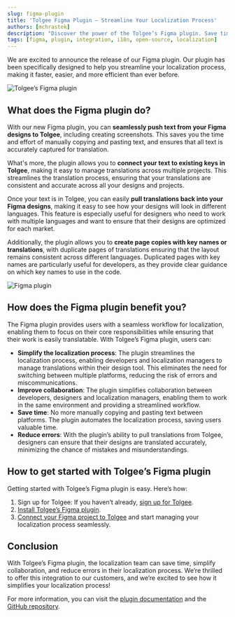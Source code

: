 ```yaml
---
slug: figma-plugin
title: 'Tolgee Figma Plugin – Streamline Your Localization Process'
authors: [mchrastek]
description: "Discover the power of the Tolgee’s Figma plugin. Save time by streamlining your localization workflow, collaborate seamlessly, and ensure accurate translations."
tags: [figma, plugin, integration, i18n, open-source, localization]
---
```


We are excited to announce the release of our Figma plugin. Our plugin has been specifically designed to help you streamline your localization process, making it faster, easier, and more efficient than ever before.

![Tolgee’s Figma plugin](/img/blog/figma-plugin/tolgee-figma-plugin.png)

<!--truncate-->

## What does the Figma plugin do?
With our new Figma plugin, you can **seamlessly push text from your Figma designs to Tolgee**, including creating screenshots. This saves you the time and effort of manually copying and pasting text, and ensures that all text is accurately captured for translation.

What's more, the plugin allows you to **connect your text to existing keys in Tolgee**, making it easy to manage translations across multiple projects. This streamlines the translation process, ensuring that your translations are consistent and accurate across all your designs and projects.

Once your text is in Tolgee, you can easily **pull translations back into your Figma designs**, making it easy to see how your designs will look in different languages. This feature is especially useful for designers who need to work with multiple languages and want to ensure that their designs are optimized for each market.

Additionally, the plugin allows you to **create page copies with key names or translations**, with duplicate pages of translations ensuring that the layout remains consistent across different languages. Duplicated pages with key names are particularly useful for developers, as they provide clear guidance on which key names to use in the code.

![Figma plugin](/img/blog/figma-plugin/figma-plugin.png)

## How does the Figma plugin benefit you?
The Figma plugin provides users with a seamless workflow for localization, enabling them to focus on their core responsibilities while ensuring that their work is easily translatable. With Tolgee’s Figma plugin, users can:

- **Simplify the localization process**: The plugin streamlines the localization process, enabling developers and localization managers to manage translations within their design tool. This eliminates the need for switching between multiple platforms, reducing the risk of errors and miscommunications.
- **Improve collaboration**: The plugin simplifies collaboration between developers, designers and localization managers, enabling them to work in the same environment and providing a streamlined workflow.
- **Save time**: No more manually copying and pasting text between platforms. The plugin automates the localization process, saving users valuable time.
- **Reduce errors**: With the plugin’s ability to pull translations from Tolgee, designers can ensure that their designs are translated accurately, minimizing the chance of mistakes and misunderstandings.


## How to get started with Tolgee’s Figma plugin
Getting started with Tolgee’s Figma plugin is easy. Here’s how:

1. Sign up for Tolgee: If you haven’t already, [sign up for Tolgee](https://app.tolgee.io/sign_up).
2. [Install Tolgee’s Figma plugin](https://www.figma.com/community/plugin/1212381421658754793/Tolgee).
3. [Connect your Figma project to Tolgee](/platform/integrations/figma_plugin/setup#setup) and start managing your localization process seamlessly.


## Conclusion
With Tolgee’s Figma plugin, the localization team can save time, simplify collaboration, and reduce errors in their localization process. We’re thrilled to offer this integration to our customers, and we’re excited to see how it simplifies your localization process!

For more information, you can visit the [plugin documentation](/platform/integrations/figma_plugin/setup) and the [GitHub repository](https://github.com/tolgee/figma-plugin).